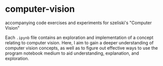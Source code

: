 # computer-vision
accompanying code exercises and experiments for szeliski's "Computer Vision"

Each `.ipynb` file contains an exploration and implementation of a concept relating to computer vision. Here, I aim to
gain a deeper understanding of computer vision concepts, as well as to figure out effective ways to use the
program notebook medium to aid understanding, explanation, and exploration.
